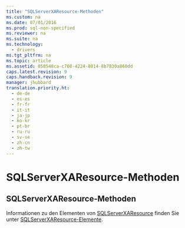 ```yaml
---
title: "SQLServerXAResource-Methoden"
ms.custom: na
ms.date: 07/01/2016
ms.prod: sql-non-specified
ms.reviewer: na
ms.suite: na
ms.technology: 
  - drivers
ms.tgt_pltfrm: na
ms.topic: article
ms.assetid: 050548ca-c708-4224-8014-8b7830a860dd
caps.latest.revision: 9
caps.handback.revision: 9
manager: jhubbard
translation.priority.ht: 
  - de-de
  - es-es
  - fr-fr
  - it-it
  - ja-jp
  - ko-kr
  - pt-br
  - ru-ru
  - sv-se
  - zh-cn
  - zh-tw
---
```

# SQLServerXAResource-Methoden
    
## SQLServerXAResource\-Methoden  
 Informationen zu den Elementen von [SQLServerXAResource](../content/SQLServerXAResource-Class.md) finden Sie unter [SQLServerXAResource-Elemente](../content/SQLServerXAResource-Members.md).  
  
  